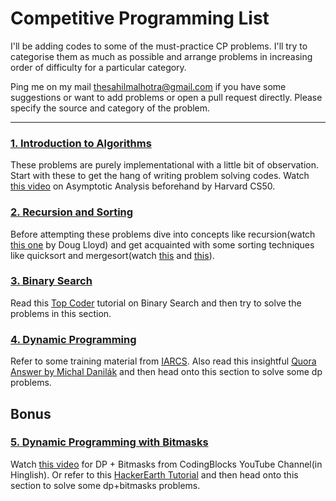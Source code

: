 # Competitive Programming List
I'll be adding codes to some of the must-practice CP problems. I'll try to categorise them as much as possible and arrange problems in increasing order of difficulty for a particular category. 

Ping me on my mail [thesahilmalhotra@gmail.com](mailto:thesahilmalhotra@gmail.com) if you have some suggestions or want to add problems or open a pull request directly. Please specify the source and category of the problem. 

----

### [1. Introduction to Algorithms](1.%20Introduction%20to%20Algorithms)
These problems are purely implementational with a little bit of observation. Start with these to get the hang of writing problem solving codes. Watch [this video](https://www.youtube.com/watch?v=iOq5kSKqeR4) on Asymptotic Analysis beforehand by Harvard CS50.

### [2. Recursion and Sorting](2.%20Recursion%20and%20Sorting)
Before attempting these problems dive into concepts like recursion(watch [this one](https://www.youtube.com/watch?time_continue=271&v=VrrnjYgDBEk) by Doug Lloyd) and get acquainted with some sorting techniques like quicksort and mergesort(watch [this](https://www.youtube.com/watch?v=TzeBrDU-JaY) and [this](https://www.youtube.com/watch?v=COk73cpQbFQ)).

### [3. Binary Search](3.%20Binary%20Search)
Read this [Top Coder](https://www.topcoder.com/community/competitive-programming/tutorials/binary-search/) tutorial on Binary Search and then try to solve the problems in this section.  

### [4. Dynamic Programming](4.%20Dynamic%20Programming)
Refer to some training material from [IARCS](http://www.iarcs.org.in/inoi/online-study-material/topics/dp-tiling.php). Also read this insightful [Quora Answer by Michal Danilák](https://www.quora.com/Are-there-any-good-resources-or-tutorials-for-dynamic-programming-DP-besides-the-TopCoder-tutorial/answer/Michal-Danil%C3%A1k) and then head onto this section to solve some dp problems. 



## Bonus



### [5. Dynamic Programming with Bitmasks](5.%20Dynamic%20Programming%20with%20Bitmasks)
Watch [this video](https://www.youtube.com/watch?v=8bdXzqabYls) for DP + Bitmasks from CodingBlocks YouTube Channel(in Hinglish). Or refer to this [HackerEarth Tutorial](https://www.hackerearth.com/practice/algorithms/dynamic-programming/bit-masking/tutorial/) and then head onto this section to solve some dp+bitmasks problems.
